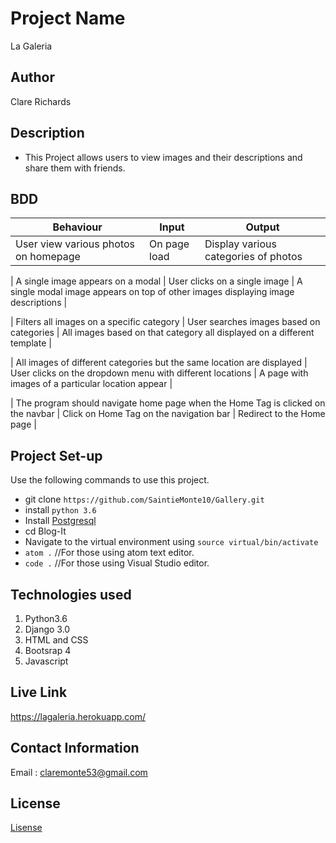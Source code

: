 # Project Name
  La Galeria

## Author
  Clare Richards

## Description
- This Project allows users to view images and their descriptions and share them with friends.

## BDD

| Behaviour                                                                                 | Input                                                     | Output                                                                            |
|-------------------------------------------------------------------------------------------|-----------------------------------------------------------|-----------------------------------------------------------------------------------|
| User view various photos on homepage                                                      | On page load                                              | Display various categories of photos                                              |

| A single image appears on a modal                                                         | User 
clicks on a single image                             | A single modal image appears on top of other 
images displaying image descriptions |

| Filters all images on a specific category                                               | User searches images based on categories                  | All images based on that category all displayed on a different template           |

| All images of different categories but the same location are displayed                    | User clicks on the dropdown menu with different locations | A page with images of a particular location appear                                |

| The program should navigate home page when the Home Tag is clicked on the navbar | Click on Home Tag  on the navigation bar       | Redirect to the Home page                                                       |

## Project Set-up
Use the following commands to use this project.
- git clone `https://github.com/SaintieMonte10/Gallery.git`
- install `python 3.6`
- Install [Postgresql](https://www.postgresql.org/download/)
- cd Blog-It
- Navigate to the virtual environment using `source virtual/bin/activate`
- `atom .`  //For those using atom text editor.
- `code .`  //For those using Visual Studio editor.

## Technologies used
1. Python3.6
2. Django 3.0
3. HTML and CSS
4. Bootsrap 4
5. Javascript

## Live Link
https://lagaleria.herokuapp.com/

## Contact Information
Email : claremonte53@gmail.com

## License
[Lisense](/LICENSE)
